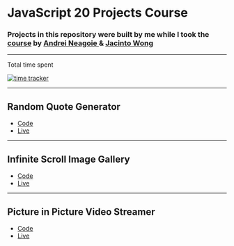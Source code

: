 # JavaScript 20 Projects Course

### Projects in this repository were built by me while I took the [course](https://academy.zerotomastery.io/p/javascript-projects) by [Andrei Neagoie ](https://github.com/aneagoie) & [Jacinto Wong](https://github.com/JacintoDesign)
___
Total time spent

[![time tracker](https://wakatime.com/badge/github/pexeixv/JavascriptWebProjects.svg)](https://wakatime.com/badge/github/pexeixv/JavascriptWebProjects)

___


## Random Quote Generator
+ [Code](https://github.com/pexeixv/JavascriptWebProjects/tree/main/quoteGenerator)
+ [Live](https://pexeixv.github.io/JavascriptWebProjects/quoteGenerator/)

___

## Infinite Scroll Image Gallery
+ [Code](https://github.com/pexeixv/JavascriptWebProjects/tree/main/infiniteScroll)
+ [Live](https://pexeixv.github.io/JavascriptWebProjects/infiniteScroll/)


___

## Picture in Picture Video Streamer
+ [Code](https://github.com/pexeixv/JavascriptWebProjects/tree/main/pictureInPicture)
+ [Live](https://pexeixv.github.io/JavascriptWebProjects/pictureInPicture/)


